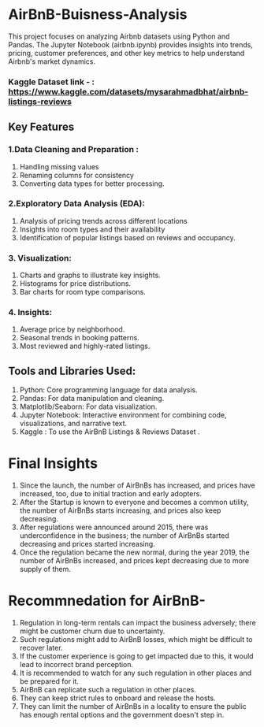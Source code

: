# AirBnB-Buisness-Analysis
This project focuses on analyzing Airbnb datasets using Python and Pandas. The Jupyter Notebook (airbnb.ipynb) provides insights into trends, pricing, customer preferences, and other key metrics to help understand Airbnb's market dynamics.

### Kaggle Dataset link - : https://www.kaggle.com/datasets/mysarahmadbhat/airbnb-listings-reviews

## Key Features
### 1.Data Cleaning and Preparation : 
1. Handling missing values
2. Renaming columns for consistency
3. Converting data types for better processing.

### 2.Exploratory Data Analysis (EDA): 
1. Analysis of pricing trends across different locations
2. Insights into room types and their availability
3. Identification of popular listings based on reviews and occupancy.

### 3. Visualization:
1. Charts and graphs to illustrate key insights.
2. Histograms for price distributions.
3. Bar charts for room type comparisons.

### 4. Insights:
1. Average price by neighborhood.
2. Seasonal trends in booking patterns.
3. Most reviewed and highly-rated listings.

## Tools and Libraries Used:
1. Python: Core programming language for data analysis.
2. Pandas: For data manipulation and cleaning.
3. Matplotlib/Seaborn: For data visualization.
4. Jupyter Notebook: Interactive environment for combining code, visualizations, and narrative text.
5. Kaggle : To use the AirBnB Listings & Reviews Dataset .

# Final Insights
1. Since the launch, the number of AirBnBs has increased, and prices have increased, too, due to initial traction and early adopters.
2. After the Startup is known to everyone and becomes a common utility, the number of AirBnBs starts increasing, and prices also keep decreasing.
3. After regulations were announced around 2015, there was underconfidence in the business; the number of AirBnBs started decreasing and prices started increasing.
4. Once the regulation became the new normal, during the year 2019, the number of AirBnBs increased, and prices kept decreasing due to more supply of them.

# Recommnedation for AirBnB-
1. Regulation in long-term rentals can impact the business adversely; there might be customer churn due to uncertainty.
2. Such regulations might add to AirBnB losses, which might be difficult to recover later.
3. If the customer experience is going to get impacted due to this, it would lead to incorrect brand perception.
4. It is recommended to watch for any such regulation in other places and be prepared for it.
5. AirBnB can replicate such a regulation in other places.
6. They can keep strict rules to onboard and release the hosts.
7. They can limit the number of AirBnBs in a locality to ensure the public has enough rental options and the government doesn't step in.
